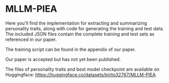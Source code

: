 # MLLM-PIEA
Here you'll find the implementation for extracting and summarizing personality traits, along with code for generating the training and test data. The included JSON files contain the complete training and test sets as referenced in our paper.

The training script can be found in the appendix of our paper.

Our paper is accepted but has not yet been published.

The files of personality traits and best model checkpoint are available on Huggingface: https://huggingface.co/datasets/kirito32767/MLLM-PIEA
